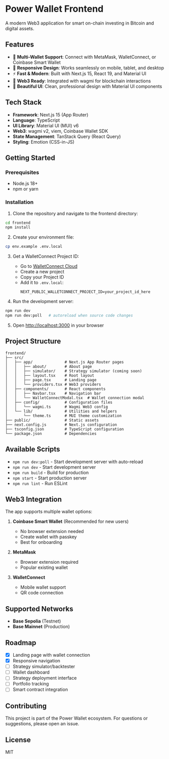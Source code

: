 # Power Wallet Frontend

A modern Web3 application for smart on-chain investing in Bitcoin and digital assets.

## Features

- 🔐 **Multi-Wallet Support**: Connect with MetaMask, WalletConnect, or Coinbase Smart Wallet
- 📱 **Responsive Design**: Works seamlessly on mobile, tablet, and desktop
- ⚡ **Fast & Modern**: Built with Next.js 15, React 19, and Material UI
- 🔗 **Web3 Ready**: Integrated with wagmi for blockchain interactions
- 🎨 **Beautiful UI**: Clean, professional design with Material UI components

## Tech Stack

- **Framework**: Next.js 15 (App Router)
- **Language**: TypeScript
- **UI Library**: Material UI (MUI) v6
- **Web3**: wagmi v2, viem, Coinbase Wallet SDK
- **State Management**: TanStack Query (React Query)
- **Styling**: Emotion (CSS-in-JS)

## Getting Started

### Prerequisites

- Node.js 18+ 
- npm or yarn

### Installation

1. Clone the repository and navigate to the frontend directory:
```bash
cd frontend
npm install
```

2. Create your environment file:
```bash
cp env.example .env.local
```

3. Get a WalletConnect Project ID:
   - Go to [WalletConnect Cloud](https://cloud.walletconnect.com/)
   - Create a new project
   - Copy your Project ID
   - Add it to `.env.local`:
     ```
     NEXT_PUBLIC_WALLETCONNECT_PROJECT_ID=your_project_id_here
     ```

4. Run the development server:
```bash
npm run dev
npm run dev:poll   # autoreload when source code changes
```

5. Open [http://localhost:3000](http://localhost:3000) in your browser

## Project Structure

```
frontend/
├── src/
│   ├── app/              # Next.js App Router pages
│   │   ├── about/        # About page
│   │   ├── simulator/    # Strategy simulator (coming soon)
│   │   ├── layout.tsx    # Root layout
│   │   ├── page.tsx      # Landing page
│   │   └── providers.tsx # Web3 providers
│   ├── components/       # React components
│   │   ├── Navbar.tsx    # Navigation bar
│   │   └── WalletConnectModal.tsx  # Wallet connection modal
│   ├── config/           # Configuration files
│   │   └── wagmi.ts      # Wagmi Web3 config
│   └── lib/              # Utilities and helpers
│       └── theme.ts      # MUI theme customization
├── public/               # Static assets
├── next.config.js        # Next.js configuration
├── tsconfig.json         # TypeScript configuration
└── package.json          # Dependencies
```

## Available Scripts

- `npm run dev:poll` - Start development server with auto-reload
- `npm run dev` - Start development server
- `npm run build` - Build for production
- `npm start` - Start production server
- `npm run lint` - Run ESLint

## Web3 Integration

The app supports multiple wallet options:

1. **Coinbase Smart Wallet** (Recommended for new users)
   - No browser extension needed
   - Create wallet with passkey
   - Best for onboarding

2. **MetaMask**
   - Browser extension required
   - Popular existing wallet

3. **WalletConnect**
   - Mobile wallet support
   - QR code connection

## Supported Networks

- **Base Sepolia** (Testnet)
- **Base Mainnet** (Production)

## Roadmap

- [x] Landing page with wallet connection
- [x] Responsive navigation
- [ ] Strategy simulator/backtester
- [ ] Wallet dashboard
- [ ] Strategy deployment interface
- [ ] Portfolio tracking
- [ ] Smart contract integration

## Contributing

This project is part of the Power Wallet ecosystem. For questions or suggestions, please open an issue.

## License

MIT

